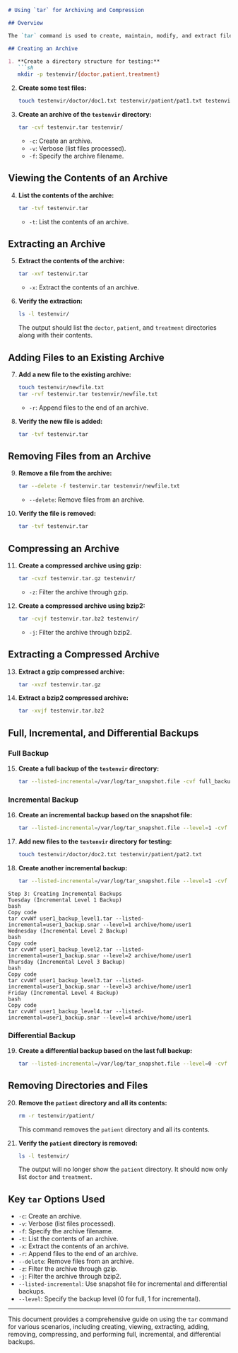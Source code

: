 ```markdown
# Using `tar` for Archiving and Compression

## Overview

The `tar` command is used to create, maintain, modify, and extract files from an archive file. It is commonly used for backup and restoration purposes.

## Creating an Archive

1. **Create a directory structure for testing:**
   ```sh
   mkdir -p testenvir/{doctor,patient,treatment}
   ```

2. **Create some test files:**
   ```sh
   touch testenvir/doctor/doc1.txt testenvir/patient/pat1.txt testenvir/treatment/treat1.txt
   ```

3. **Create an archive of the `testenvir` directory:**
   ```sh
   tar -cvf testenvir.tar testenvir/
   ```
   - `-c`: Create an archive.
   - `-v`: Verbose (list files processed).
   - `-f`: Specify the archive filename.

## Viewing the Contents of an Archive

4. **List the contents of the archive:**
   ```sh
   tar -tvf testenvir.tar
   ```
   - `-t`: List the contents of an archive.

## Extracting an Archive

5. **Extract the contents of the archive:**
   ```sh
   tar -xvf testenvir.tar
   ```
   - `-x`: Extract the contents of an archive.

6. **Verify the extraction:**
   ```sh
   ls -l testenvir/
   ```
   The output should list the `doctor`, `patient`, and `treatment` directories along with their contents.

## Adding Files to an Existing Archive

7. **Add a new file to the existing archive:**
   ```sh
   touch testenvir/newfile.txt
   tar -rvf testenvir.tar testenvir/newfile.txt
   ```
   - `-r`: Append files to the end of an archive.

8. **Verify the new file is added:**
   ```sh
   tar -tvf testenvir.tar
   ```

## Removing Files from an Archive

9. **Remove a file from the archive:**
   ```sh
   tar --delete -f testenvir.tar testenvir/newfile.txt
   ```
   - `--delete`: Remove files from an archive.

10. **Verify the file is removed:**
    ```sh
    tar -tvf testenvir.tar
    ```

## Compressing an Archive

11. **Create a compressed archive using gzip:**
    ```sh
    tar -cvzf testenvir.tar.gz testenvir/
    ```
    - `-z`: Filter the archive through gzip.

12. **Create a compressed archive using bzip2:**
    ```sh
    tar -cvjf testenvir.tar.bz2 testenvir/
    ```
    - `-j`: Filter the archive through bzip2.

## Extracting a Compressed Archive

13. **Extract a gzip compressed archive:**
    ```sh
    tar -xvzf testenvir.tar.gz
    ```

14. **Extract a bzip2 compressed archive:**
    ```sh
    tar -xvjf testenvir.tar.bz2
    ```

## Full, Incremental, and Differential Backups

### Full Backup

15. **Create a full backup of the `testenvir` directory:**
    ```sh
    tar --listed-incremental=/var/log/tar_snapshot.file -cvf full_backup.tar testenvir/
    ```

### Incremental Backup

16. **Create an incremental backup based on the snapshot file:**
    ```sh
    tar --listed-incremental=/var/log/tar_snapshot.file --level=1 -cvf incremental_backup.tar testenvir/
    ```

17. **Add new files to the `testenvir` directory for testing:**
    ```sh
    touch testenvir/doctor/doc2.txt testenvir/patient/pat2.txt
    ```

18. **Create another incremental backup:**
    ```sh
    tar --listed-incremental=/var/log/tar_snapshot.file --level=1 -cvf incremental_backup2.tar testenvir/
    ```

```
Step 3: Creating Incremental Backups
Tuesday (Incremental Level 1 Backup)
bash
Copy code
tar cvvWf user1_backup_level1.tar --listed-incremental=user1_backup.snar --level=1 archive/home/user1
Wednesday (Incremental Level 2 Backup)
bash
Copy code
tar cvvWf user1_backup_level2.tar --listed-incremental=user1_backup.snar --level=2 archive/home/user1
Thursday (Incremental Level 3 Backup)
bash
Copy code
tar cvvWf user1_backup_level3.tar --listed-incremental=user1_backup.snar --level=3 archive/home/user1
Friday (Incremental Level 4 Backup)
bash
Copy code
tar cvvWf user1_backup_level4.tar --listed-incremental=user1_backup.snar --level=4 archive/home/user1

```

### Differential Backup

19. **Create a differential backup based on the last full backup:**
    ```sh
    tar --listed-incremental=/var/log/tar_snapshot.file --level=0 -cvf differential_backup.tar testenvir/
    ```

## Removing Directories and Files

20. **Remove the `patient` directory and all its contents:**
    ```sh
    rm -r testenvir/patient/
    ```
    This command removes the `patient` directory and all its contents.

21. **Verify the `patient` directory is removed:**
    ```sh
    ls -l testenvir/
    ```
    The output will no longer show the `patient` directory. It should now only list `doctor` and `treatment`.

## Key `tar` Options Used

- `-c`: Create an archive.
- `-v`: Verbose (list files processed).
- `-f`: Specify the archive filename.
- `-t`: List the contents of an archive.
- `-x`: Extract the contents of an archive.
- `-r`: Append files to the end of an archive.
- `--delete`: Remove files from an archive.
- `-z`: Filter the archive through gzip.
- `-j`: Filter the archive through bzip2.
- `--listed-incremental`: Use snapshot file for incremental and differential backups.
- `--level`: Specify the backup level (0 for full, 1 for incremental).

---

This document provides a comprehensive guide on using the `tar` command for various scenarios, including creating, viewing, extracting, adding, removing, compressing, and performing full, incremental, and differential backups.
```
